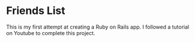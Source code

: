 # Friends List

This is my first attempt at creating a Ruby on Rails app. I followed a tutorial on Youtube to complete this project. 

